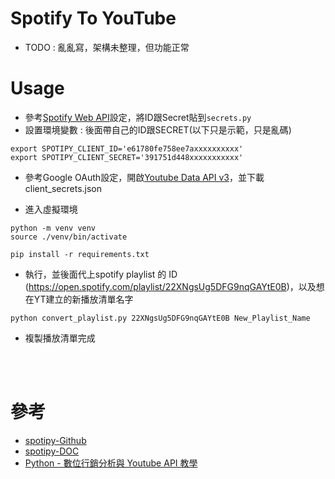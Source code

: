 # Spotify To YouTube

- TODO : 亂亂寫，架構未整理，但功能正常

# Usage

- 參考[Spotify Web API](https://developer.spotify.com/documentation/web-api/)設定，將ID跟Secret貼到`secrets.py` 
- 設置環境變數 : 後面帶自己的ID跟SECRET(以下只是示範，只是亂碼)
```
export SPOTIPY_CLIENT_ID='e61780fe758ee7axxxxxxxxxx'
export SPOTIPY_CLIENT_SECRET='391751d448xxxxxxxxxxx'
```

- 參考Google OAuth設定，開啟[Youtube Data API v3](https://developers.google.com/youtube/v3/)，並下載client_secrets.json


- 進入虛擬環境
```
python -m venv venv
source ./venv/bin/activate

pip install -r requirements.txt
```

- 執行，並後面代上spotify playlist 的 ID
(https://open.spotify.com/playlist/22XNgsUg5DFG9nqGAYtE0B)，以及想在YT建立的新播放清單名字
```
python convert_playlist.py 22XNgsUg5DFG9nqGAYtE0B New_Playlist_Name
```
- 複製播放清單完成

<br><br>


# 參考
- [spotipy-Github](https://github.com/spotipy-dev/spotipy/tree/master)
- [spotipy-DOC](https://spotipy.readthedocs.io/en/2.24.0/)
- [Python - 數位行銷分析與 Youtube API 教學](https://ithelp.ithome.com.tw/users/20140740/ironman/4250?page=1)